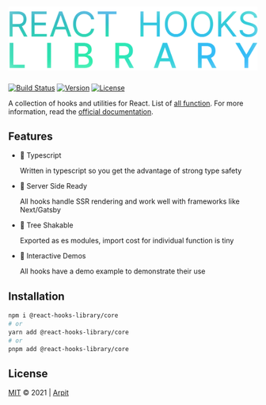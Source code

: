 # ![React Hooks Library](/website/public/logo_text.png)

[![Build Status](https://img.shields.io/github/workflow/status/heyitsarpit/react-hooks-library/Publish%20to%20NPM%20and%20Release%20To%20Github?style=flat&colorA=34B6BF&colorB=34B6BF)](https://github.com/heyitsarpit/react-hooks-library/actions/workflows/publish_release.yml?query=event%3Apush)
[![Version](https://img.shields.io/npm/v/@react-hooks-library/core?style=flat&colorA=33C5BC&colorB=33C5BC)](https://www.npmjs.com/package/@react-hooks-library/core)
[![License](https://img.shields.io/github/license/heyitsarpit/react-hooks-library?style=flat&colorA=32D4CB&colorB=32D4CB)](/LICENSE)

A collection of hooks and utilities for React. List of [all function](https://react-hooks-library-rosy.vercel.app/functions). For more information, read the [official documentation](https://react-hooks-library-rosy.vercel.app).

## Features

- 🔮 Typescript

  Written in typescript so you get the advantage of strong type safety

- 🧠 Server Side Ready

  All hooks handle SSR rendering and work well with frameworks like Next/Gatsby

- 🌿 Tree Shakable

  Exported as es modules, import cost for individual function is tiny

- 🎡 Interactive Demos

  All hooks have a demo example to demonstrate their use

## Installation

```bash
npm i @react-hooks-library/core
# or
yarn add @react-hooks-library/core
# or
pnpm add @react-hooks-library/core
```

## License

[MIT](/LICENSE) © 2021 | [Arpit](https://github.com/heyitsarpit)
